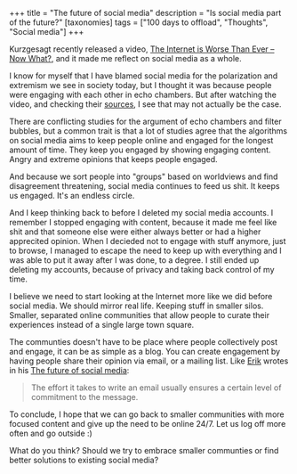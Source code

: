 +++
title = "The future of social media"
description = "Is social media part of the future?"
[taxonomies]
tags = ["100 days to offload", "Thoughts", "Social media"]
+++

Kurzgesagt recently released a video, [The Internet is Worse Than Ever – Now
What?][video], and it made me reflect on social media as a whole.

I know for myself that I have blamed social media for the polarization and
extremism we see in society today, but I thought it was because people were
engaging with each other in echo chambers. But after watching the video, and
checking their [sources][sources], I see that may not actually be the case.

[video]: https://www.youtube.com/watch?v=fuFlMtZmvY0
[sources]: https://sites.google.com/view/sources-why-we-hate-each-other/

There are conflicting studies for the argument of echo chambers and filter
bubbles, but a common trait is that a lot of studies agree that the algorithms
on social media aims to keep people online and engaged for the longest amount of
time. They keep you engaged by showing engaging content. Angry and extreme
opinions that keeps people engaged.

And because we sort people into "groups" based on worldviews and find
disagreement threatening, social media continues to feed us shit. It keeps us
engaged. It's an endless circle.

And I keep thinking back to before I deleted my social media accounts. I
remember I stopped engaging with content, because it made me feel like shit and
that someone else were either always better or had a higher apprecited opinion.
When I decieded not to engage with stuff anymore, just to browse, I managed to
escape the need to keep up with everything and I was able to put it away after I
was done, to a degree. I still ended up deleting my accounts, because of privacy
and taking back control of my time.

I believe we need to start looking at the Internet more like we did before
social media. We should mirror real life. Keeping stuff in smaller silos.
Smaller, separated online communities that allow people to curate their
experiences instead of a single large town square.

The communties doesn't have to be place where people collectively post and
engage, it can be as simple as a blog. You can create engagement by having
people share their opinion via email, or a mailing list. Like [Erik][erik]
wrotes in his [The future of social media][erik_post]:

> The effort it takes to write an email usually ensures a certain level of
> commitment to the message.

[erik]: https://erikjohannes.no/
[erik_post]: https://erikjohannes.no/posts/20231119-the-future-of-social-media/

To conclude, I hope that we can go back to smaller communities with more focused
content and give up the need to be online 24/7. Let us log off more often and go
outside :)

What do you think? Should we try to embrace smaller communties or find better
solutions to existing social media?
